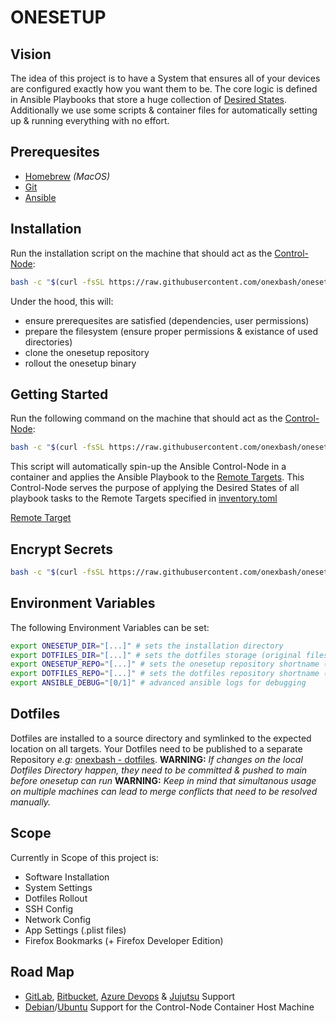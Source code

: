 # ONESETUP

## Vision
The idea of this project is to have a System that ensures all of your devices are configured exactly how you want them to be.
The core logic is defined in Ansible Playbooks that store a huge collection of [Desired States](https://www.puppeteers.net/learn/understanding-infrastructure-as-code-iac/#headline-133-5156).
Additionally we use some scripts & container files for automatically setting up & running everything with no effort.

## Prerequesites
- [Homebrew](https://brew.sh/) *(MacOS)*
- [Git](https://git-scm.com/downloads)
- [Ansible](https://docs.ansible.com/ansible/latest/installation_guide/intro_installation.html)


## Installation
Run the installation script on the machine that should act as the [Control-Node](https://docs.ansible.com/ansible/latest/network/getting_started/basic_concepts.html#control-node):
```bash
bash -c "$(curl -fsSL https://raw.githubusercontent.com/onexbash/onesetup/main/scripts/onesetup.sh)"
```
Under the hood, this will:
- ensure prerequesites are satisfied (dependencies, user permissions)
- prepare the filesystem (ensure proper permissions & existance of used directories)
- clone the onesetup repository
- rollout the onesetup binary

## Getting Started
Run the following command on the machine that should act as the [Control-Node](https://docs.ansible.com/ansible/latest/network/getting_started/basic_concepts.html#control-node):
```bash
bash -c "$(curl -fsSL https://raw.githubusercontent.com/onexbash/onesetup/main/scripts/onesetup.sh)"
```
This script will automatically spin-up the Ansible Control-Node in a container and applies the Ansible Playbook to the [Remote Targets](https://docs.ansible.com/ansible/latest/playbook_guide/playbooks_environment.html).
This Control-Node serves the purpose of applying the Desired States of all playbook tasks to the Remote Targets specified in [inventory.toml](./inventory.toml)

[Remote Target](https://docs.ansible.com/ansible/latest/playbook_guide/playbooks_environment.html)

## Encrypt Secrets
```bash
bash -c "$(curl -fsSL https://raw.githubusercontent.com/onexbash/onesetup/main/scripts/encrypt.sh)"
```


## Environment Variables
The following Environment Variables can be set:
```bash
export ONESETUP_DIR="[...]" # sets the installation directory
export DOTFILES_DIR="[...]" # sets the dotfiles storage (original files that are later symlinked)
export ONESETUP_REPO="[...]" # sets the onesetup repository shortname (e.g: onexbash/onesetup)
export DOTFILES_REPO="[...]" # sets the dotfiles repository shortname (e.g: onexbash/dotfiles)
export ANSIBLE_DEBUG="[0/1]" # advanced ansible logs for debugging
```

## Dotfiles
Dotfiles are installed to a source directory and symlinked to the expected location on all targets.
Your Dotfiles need to be published to a separate Repository *e.g:* [onexbash - dotfiles](https://github.com/onexbash/dotfiles).
**WARNING:** *If changes on the local Dotfiles Directory happen, they need to be committed & pushed to main before onesetup can run*
**WARNING:** *Keep in mind that simultanous usage on multiple machines can lead to merge conflicts that need to be resolved manually.*

## Scope
Currently in Scope of this project is:
- Software Installation
- System Settings
- Dotfiles Rollout
- SSH Config
- Network Config
- App Settings (.plist files)
- Firefox Bookmarks (+ Firefox Developer Edition)


## Road Map
- [GitLab](https://gitlab.com), [Bitbucket](https://bitbucket.org), [Azure Devops](https://azure.microsoft.com/de-de/products/devops/) & [Jujutsu](https://github.com/jj-vcs/jj) Support
- [Debian](https://www.debian.org)/[Ubuntu](https://ubuntu.com) Support for the Control-Node Container Host Machine
